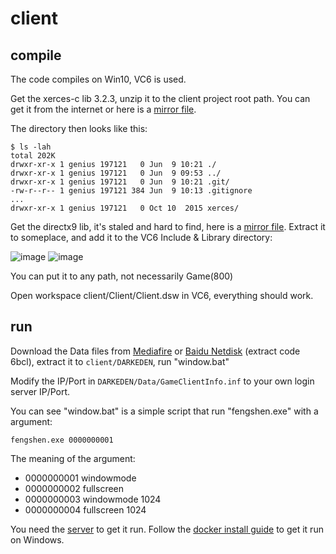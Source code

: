# client

## compile

The code compiles on Win10, VC6 is used.

Get the xerces-c lib 3.2.3, unzip it to the client project root path.
You can get it from the internet or here is a [mirror file](https://github.com/opendarkeden/client/raw/data/xerces-c-3.2.3.zip).

The directory then looks like this:

```
$ ls -lah
total 202K
drwxr-xr-x 1 genius 197121   0 Jun  9 10:21 ./
drwxr-xr-x 1 genius 197121   0 Jun  9 09:53 ../
drwxr-xr-x 1 genius 197121   0 Jun  9 10:21 .git/
-rw-r--r-- 1 genius 197121 384 Jun  9 10:13 .gitignore
...
drwxr-xr-x 1 genius 197121   0 Oct 10  2015 xerces/
```

Get the directx9 lib, it's staled and hard to find, here is a [mirror file](https://github.com/opendarkeden/client/raw/data/dx90bsdk.zip).
Extract it to someplace, and add it to the VC6 Include & Library directory:

![image](https://user-images.githubusercontent.com/1420062/121283362-8949b900-c90d-11eb-8a7e-eeac6eb4135b.png)
![image](https://user-images.githubusercontent.com/1420062/121283745-3a505380-c90e-11eb-91cc-2c6ecfd76479.png)

You can put it to any path, not necessarily Game(800)


Open workspace client/Client/Client.dsw in VC6, everything should work.

## run

Download the Data files from [Mediafire](https://www.mediafire.com/file/017bif66kyieviw/DARKEDEN.zip/file) or [Baidu Netdisk](https://pan.baidu.com/s/1-DufSEmnydMbOtTwOo_h8A) (extract code 6bcl), extract it to `client/DARKEDEN`, run "window.bat"

Modify the IP/Port in `DARKEDEN/Data/GameClientInfo.inf` to your own login server IP/Port.

You can see "window.bat" is a simple script that run "fengshen.exe" with a argument:

```
fengshen.exe 0000000001 
```

The meaning of the argument:

- 0000000001 windowmode
- 0000000002 fullscreen
- 0000000003 windowmode 1024
- 0000000004 fullscreen 1024


You need the [server](https://github.com/opendarkeden/server) to get it run. Follow the [docker install guide](https://github.com/opendarkeden/server/blob/master/docker_install.md) to get it run on Windows.
